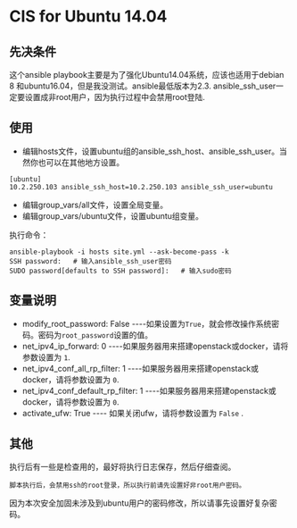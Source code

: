 # CIS for Ubuntu 14.04

## 先决条件

这个ansible playbook主要是为了强化Ubuntu14.04系统，应该也适用于debian 8 和ubuntu16.04，但是我没测试。ansible最低版本为2.3.
ansible_ssh_user一定要设置成非root用户，因为执行过程中会禁用root登陆.

## 使用

- 编辑hosts文件，设置ubuntu组的ansible_ssh_host、ansible_ssh_user。当然你也可以在其他地方设置。
```
[ubuntu]
10.2.250.103 ansible_ssh_host=10.2.250.103 ansible_ssh_user=ubuntu
```
- 编辑group_vars/all文件，设置全局变量。
- 编辑group_vars/ubuntu文件，设置ubuntu组变量。

执行命令：
```
ansible-playbook -i hosts site.yml --ask-become-pass -k
SSH password: 	# 输入ansible_ssh_user密码
SUDO password[defaults to SSH password]:   # 输入sudo密码
```

## 变量说明

- modify_root_password: False ----如果设置为```True```，就会修改操作系统密码。密码为```root_password```设置的值。
- net_ipv4_ip_forward: 0 ----如果服务器用来搭建openstack或docker，请将参数设置为 ```1```.
- net_ipv4_conf_all_rp_filter: 1 ----如果服务器用来搭建openstack或docker，请将参数设置为 ```0```.
- net_ipv4_conf_default_rp_filter: 1 ----如果服务器用来搭建openstack或docker，请将参数设置为 ```0```.
- activate_ufw: True ---- 如果关闭ufw，请将参数设置为 ```False``` .

## 其他
执行后有一些是检查用的，最好将执行日志保存，然后仔细查阅。
```
脚本执行后，会禁用ssh的root登录，所以执行前请先设置好非root用户密码。
```
因为本次安全加固未涉及到ubuntu用户的密码修改，所以请事先设置好复杂密码。
